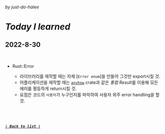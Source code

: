 ###### _by just-do-halee_

# _Today I learned_

## 2022-8-30

<br>

- Rust::Error

  - 라이브러리를 제작할 때는 자체 [`Error enum`]을 만들어 그것만 export시킬 것.
  - 어플리케이션을 제작할 때는 [`anyhow`](https://crates.io/crates/anyhow) crate과 같은 *통합 Result*를 이용해 모든 에러를 평등하게 return시킬 것.
  - 요점은 코드의 `사용자`가 누구인지를 파악하여 사용자 위주 error handling을 할 것.

<br><br>

##### **_[`| Back to list |`](../../README.md)_**
